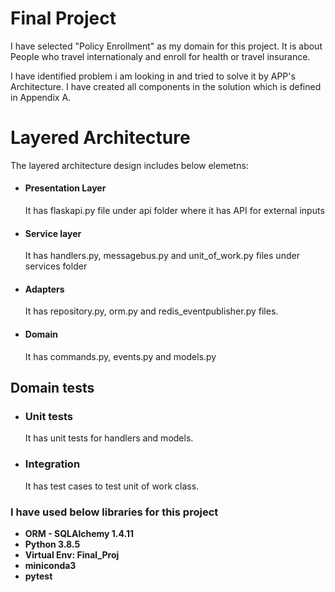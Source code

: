 # Final Project

I have selected "Policy Enrollment" as my domain for this project. It is about People who travel internationaly and enroll for health or travel insurance. 

I have identified problem i am looking in and tried to solve it by APP's Architecture. I have created all components in the solution which is defined in Appendix A. 

# Layered Architecture
 The layered architecture design includes below elemetns:
- #### Presentation Layer ####
    It has flaskapi.py file under api folder where it has API for external inputs
-  #### Service layer #### 
    It has handlers.py, messagebus.py and unit_of_work.py files under services folder
-  #### Adapters ####
    It has repository.py, orm.py and redis_eventpublisher.py files.
-  #### Domain ####
    It has commands.py, events.py and models.py

## Domain tests
-  ### Unit tests ###
   It has unit tests for handlers and models.
-  ### Integration ###
   It has test cases to test unit of work class.

### I have used below libraries for this project
- **ORM - SQLAlchemy 1.4.11**
- **Python 3.8.5**
- **Virtual Env: Final_Proj**
- **miniconda3**
- **pytest**
